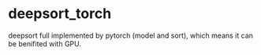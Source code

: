 # deepsort_torch
deepsort full implemented by pytorch (model and sort), which means it can be benifited with GPU.
